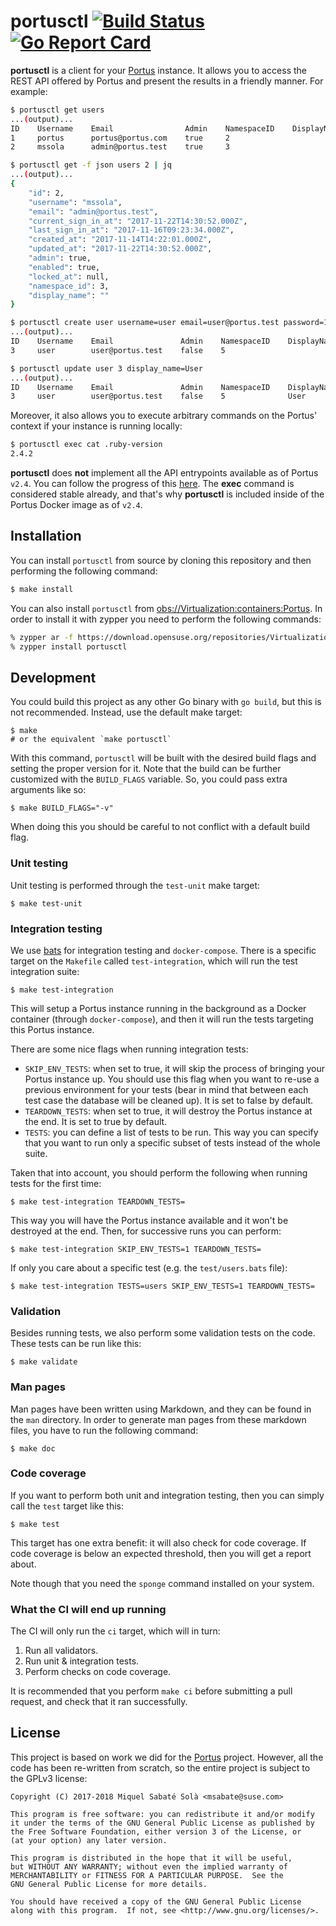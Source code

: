 # portusctl [![Build Status](https://travis-ci.org/openSUSE/portusctl.svg?branch=master)](https://travis-ci.org/openSUSE/portusctl) [![Go Report Card](https://goreportcard.com/badge/github.com/openSUSE/portusctl)](https://goreportcard.com/report/github.com/openSUSE/portusctl)

**portusctl** is a client for your [Portus](https://github.com/SUSE/Portus)
instance. It allows you to access the REST API offered by Portus and present the
results in a friendly manner. For example:

```bash
$ portusctl get users
...(output)...
ID    Username    Email                Admin    NamespaceID    DisplayName
1     portus      portus@portus.com    true     2
2     mssola      admin@portus.test    true     3

$ portusctl get -f json users 2 | jq
...(output)...
{
    "id": 2,
    "username": "mssola",
    "email": "admin@portus.test",
    "current_sign_in_at": "2017-11-22T14:30:52.000Z",
    "last_sign_in_at": "2017-11-16T09:23:34.000Z",
    "created_at": "2017-11-14T14:22:01.000Z",
    "updated_at": "2017-11-22T14:30:52.000Z",
    "admin": true,
    "enabled": true,
    "locked_at": null,
    "namespace_id": 3,
    "display_name": ""
}

$ portusctl create user username=user email=user@portus.test password=12341234
...(output)...
ID    Username    Email               Admin    NamespaceID    DisplayName
3     user        user@portus.test    false    5

$ portusctl update user 3 display_name=User
...(output)...
ID    Username    Email               Admin    NamespaceID    DisplayName
3     user        user@portus.test    false    5              User
```

Moreover, it also allows you to execute arbitrary commands on the Portus'
context if your instance is running locally:

```bash
$ portusctl exec cat .ruby-version
2.4.2
```

**portusctl** does **not** implement all the API entrypoints available as of
Portus `v2.4`. You can follow the progress of this
[here](https://github.com/openSUSE/portusctl/issues/8). The **exec** command is
considered stable already, and that's why **portusctl** is included inside of
the Portus Docker image as of `v2.4`.

## Installation

You can install `portusctl` from source by cloning this repository and then
performing the following command:

```bash
$ make install
```

You can also install `portusctl` from
[obs://Virtualization:containers:Portus](https://build.opensuse.org/package/show/Virtualization:containers:Portus/portusctl). In
order to install it with zypper you need to perform the following commands:

```bash
% zypper ar -f https://download.opensuse.org/repositories/Virtualization:/containers:/Portus/openSUSE_Leap_42.3/ portus
% zypper install portusctl
```

## Development

You could build this project as any other Go binary with `go build`, but this is
not recommended. Instead, use the default make target:

```
$ make
# or the equivalent `make portusctl`
```

With this command, `portusctl` will be built with the desired build flags and
setting the proper version for it. Note that the build can be further customized
with the `BUILD_FLAGS` variable. So, you could pass extra arguments like so:

```
$ make BUILD_FLAGS="-v"
```

When doing this you should be careful to not conflict with a default build flag.

### Unit testing

Unit testing is performed through the `test-unit` make target:

```
$ make test-unit
```

### Integration testing

We use [bats](https://github.com/sstephenson/bats.git) for integration testing
and `docker-compose`. There is a specific target on the `Makefile` called
`test-integration`, which will run the test integration suite:

```
$ make test-integration
```

This will setup a Portus instance running in the background as a Docker
container (through `docker-compose`), and then it will run the tests targeting
this Portus instance.

There are some nice flags when running integration tests:

- `SKIP_ENV_TESTS`: when set to true, it will skip the process of bringing your
  Portus instance up. You should use this flag when you want to re-use a
  previous environment for your tests (bear in mind that between each test case
  the database will be cleaned up). It is set to false by default.
- `TEARDOWN_TESTS`: when set to true, it will destroy the Portus instance at the
  end. It is set to true by default.
- `TESTS`: you can define a list of tests to be run. This way you can specify
  that you want to run only a specific subset of tests instead of the whole suite.

Taken that into account, you should perform the following when running tests for
the first time:

```
$ make test-integration TEARDOWN_TESTS=
```

This way you will have the Portus instance available and it won't be destroyed
at the end. Then, for successive runs you can perform:

```
$ make test-integration SKIP_ENV_TESTS=1 TEARDOWN_TESTS=
```

If only you care about a specific test (e.g. the `test/users.bats` file):

```
$ make test-integration TESTS=users SKIP_ENV_TESTS=1 TEARDOWN_TESTS=
```

### Validation

Besides running tests, we also perform some validation tests on the code. These
tests can be run like this:

```
$ make validate
```

### Man pages

Man pages have been written using Markdown, and they can be found in the `man`
directory. In order to generate man pages from these markdown files, you have to
run the following command:

```
$ make doc
```

### Code coverage

If you want to perform both unit and integration testing, then you can simply
call the `test` target like this:

```
$ make test
```

This target has one extra benefit: it will also check for code coverage. If code
coverage is below an expected threshold, then you will get a report about.

Note though that you need the `sponge` command installed on your system.

### What the CI will end up running

The CI will only run the `ci` target, which will in turn:

1. Run all validators.
2. Run unit & integration tests.
3. Perform checks on code coverage.

It is recommended that you perform `make ci` before submitting a pull request,
and check that it ran successfully.

## License

This project is based on work we did for the
[Portus](https://github.com/SUSE/Portus) project. However, all the code has been
re-written from scratch, so the entire project is subject to the GPLv3 license:

```
Copyright (C) 2017-2018 Miquel Sabaté Solà <msabate@suse.com>

This program is free software: you can redistribute it and/or modify
it under the terms of the GNU General Public License as published by
the Free Software Foundation, either version 3 of the License, or
(at your option) any later version.

This program is distributed in the hope that it will be useful,
but WITHOUT ANY WARRANTY; without even the implied warranty of
MERCHANTABILITY or FITNESS FOR A PARTICULAR PURPOSE.  See the
GNU General Public License for more details.

You should have received a copy of the GNU General Public License
along with this program.  If not, see <http://www.gnu.org/licenses/>.
```
